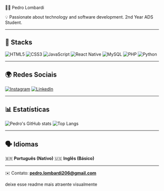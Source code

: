  👨‍💻 Pedro Lombardi

💡 Passionate about technology and software development. 2nd Year ADS Student.

---

## 🚀 Stacks
![HTML5](https://img.shields.io/badge/HTML5-E34F26?style=for-the-badge&logo=html5&logoColor=white)
![CSS3](https://img.shields.io/badge/CSS3-1572B6?style=for-the-badge&logo=css3&logoColor=white)
![JavaScript](https://img.shields.io/badge/JavaScript-F7DF1E?style=for-the-badge&logo=javascript&logoColor=black)
![React Native](https://img.shields.io/badge/React%20Native-20232A?style=for-the-badge&logo=react&logoColor=61DAFB)
![MySQL](https://img.shields.io/badge/MySQL-005C84?style=for-the-badge&logo=mysql&logoColor=white)
![PHP](https://img.shields.io/badge/PHP-777BB4?style=for-the-badge&logo=php&logoColor=white)
![Python](https://img.shields.io/badge/Python-3776AB?style=for-the-badge&logo=python&logoColor=white)

---

## 🌍 Redes Sociais
[![Instagram](https://img.shields.io/badge/Instagram-E4405F?style=for-the-badge&logo=instagram&logoColor=white)](https://www.instagram.com/pedro.augg/)
[![LinkedIn](https://img.shields.io/badge/LinkedIn-0A66C2?style=for-the-badge&logo=linkedin&logoColor=white)](https://www.linkedin.com/in/pedro-lombardi-7781522b7)

---

## 📊 Estatísticas
![Pedro's GitHub stats](https://github-readme-stats.vercel.app/api?username=pedrinquee&show_icons=true&theme=tokyonight)
![Top Langs](https://github-readme-stats.vercel.app/api/top-langs/?username=pedrinquee&layout=compact&theme=tokyonight)

---

## 🗣️ Idiomas
🇧🇷 **Português (Nativo)**
🇺🇸 **Inglês (Básico)**

---

✉️ Contato: **pedro.lombardi206@gmail.com**

deixe esse readme mais atraente visualmente
